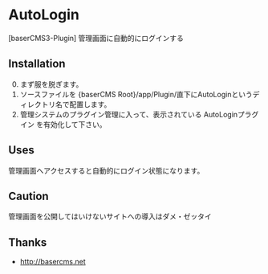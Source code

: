 AutoLogin
=========

[baserCMS3-Plugin] 管理画面に自動的にログインする

## Installation ##

0. まず服を脱ぎます。
1. ソースファイルを {baserCMS Root}/app/Plugin/直下にAutoLoginというディレクトリ名で配置します。
2. 管理システムのプラグイン管理に入って、表示されている AutoLoginプラグイン を有効化して下さい。


## Uses ##

管理画面へアクセスすると自動的にログイン状態になります。

## Caution ##

管理画面を公開してはいけないサイトへの導入はダメ・ゼッタイ

## Thanks ##

- http://basercms.net